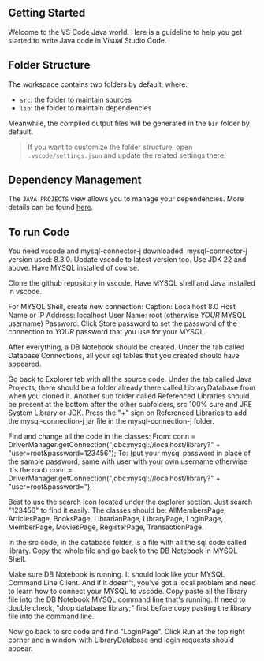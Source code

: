 ## Getting Started

Welcome to the VS Code Java world. Here is a guideline to help you get started to write Java code in Visual Studio Code.

## Folder Structure

The workspace contains two folders by default, where:

- `src`: the folder to maintain sources
- `lib`: the folder to maintain dependencies

Meanwhile, the compiled output files will be generated in the `bin` folder by default.

> If you want to customize the folder structure, open `.vscode/settings.json` and update the related settings there.

## Dependency Management

The `JAVA PROJECTS` view allows you to manage your dependencies. More details can be found [here](https://github.com/microsoft/vscode-java-dependency#manage-dependencies).

## To run Code

You need vscode and mysql-connector-j downloaded. mysql-connector-j version used: 8.3.0. Update vscode to latest version too. Use JDK 22 and above. Have MYSQL installed of course.

Clone the github repository in vscode. Have MYSQL shell and Java installed in vscode.

For MYSQL Shell, create new connection:
  Caption: Localhost 8.0
  Host Name or IP Address: localhost
  User Name: root (otherwise _YOUR_ MYSQL username)
  Password: Click Store password to set the password of the connection to _YOUR_ password that you use for your MYSQL.

After everything, a DB Notebook should be created. Under the tab called Database Connections, all your sql tables that you created should have appeared.

Go back to Explorer tab with all the source code. Under the tab called Java Projects, there should be a folder already there called LibraryDatabase from when you cloned it. Another sub folder called Referenced Libraries should be present at the bottom after the other subfolders, src 100% sure and JRE System Library or JDK. Press the "+" sign on Referenced Libraries to add the mysql-connection-j jar file in the mysql-connection-j folder.

Find and change all the code in the classes:
  From:
    conn = DriverManager.getConnection("jdbc:mysql://localhost/library?" + "user=root&password=123456");
  To: (put your mysql password in place of the sample password, same with user with your own username otherwise it's the root)
    conn = DriverManager.getConnection("jdbc:mysql://localhost/library?" + "user=root&password=<password>");

Best to use the search icon located under the explorer section. Just search "123456" to find it easily.
The classes should be: AllMembersPage, ArticlesPage, BooksPage, LibrarianPage, LibraryPage, LoginPage, MemberPage, MoviesPage, RegisterPage, TransactionPage.

In the src code, in the database folder, is a file with all the sql code called library. Copy the whole file and go back to the DB Notebook in MYSQL Shell.

Make sure DB Notebook is running. It should look like your MYSQL Command Line Client. And if it doesn't, you've got a local problem and need to learn how to connect your MYSQL to vscode.
Copy paste all the library file into the DB Notebook MYSQL command line that's running. If need to double check, "drop database library;" first before copy pasting the library file into the command line.

Now go back to src code and find "LoginPage". Click Run at the top right corner and a window with LibraryDatabase and login requests should appear.

